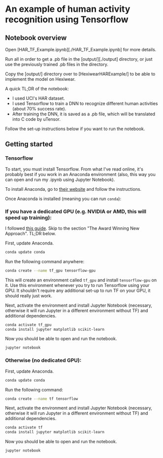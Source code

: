 # An example of human activity recognition using Tensorflow

## Notebook overview

Open [HAR_TF_Example.ipynb][./HAR_TF_Example.ipynb] for more details.

Run all in order to get a .pb file in the [output/][./output] directory, or just use the previously trained .pb files in the directory.

Copy the [output/] directory over to [HexiwearHARExample/] to be able to implement the model on Hexiwear.

A quick TL;DR of the notebook:

  - I used UCI's HAR dataset.
  - I used Tensorflow to train a DNN to recognize different human activities (about 70% success rate).
  - After training the DNN, it is saved as a .pb file, which will be translated into C code by uTensor.

Follow the set-up instructions below if you want to run the notebook.

## Getting started

### Tensorflow

To start, you must install Tensorflow. From what I've read online, it's probably best if you work in an Anaconda environment (also, this way you can open and run my .ipynb using Jupyter Notebook).

To install Anaconda, go to [their website][Anaconda] and follow the instructions.

Once Anaconda is installed (meaning you can run `conda`):

### If you have a dedicated GPU (e.g. NVIDIA or AMD, this will speed up training):

I followed [this guide][TF-GPU]. Skip to the section "The Award Winning New Approach". TL;DR below.

First, update Anaconda.
```sh
conda update conda
```

Run the following command anywhere:
```sh
conda create --name tf_gpu tensorflow-gpu 
```
This will create an environment called `tf_gpu` and install `tensorflow-gpu` on it. Use this environment whenever you try to run Tensorflow using your GPU. It shouldn't require any additional set-up to run TF on your GPU, it should really just work.

Next, activate the environment and install Jupyter Notebook (necessary, otherwise it will run Jupyter in a different environment without TF) and additional dependencies.
```sh
conda activate tf_gpu
conda install jupyter matplotlib scikit-learn
```

Now you should be able to open and run the notebook.
```sh
jupyter notebook
```

### Otherwise (no dedicated GPU):

First, update Anaconda.
```sh
conda update conda
```

Run the following command:
```sh
conda create --name tf tensorflow 
```

Next, activate the environment and install Jupyter Notebook (necessary, otherwise it will run Jupyter in a different environment without TF) and additional dependencies.
```sh
conda activate tf
conda install jupyter matplotlib scikit-learn
```

Now you should be able to open and run the notebook.
```sh
jupyter notebook
```

[//]: # (These are reference links used in the body of this note and get stripped out when the markdown processor does its job. There is no need to format nicely because it shouldn't be seen. Thanks SO - http://stackoverflow.com/questions/4823468/store-comments-in-markdown-syntax)

   [Anaconda]: <https://www.anaconda.com/distribution/>
   [TF-GPU]: <https://towardsdatascience.com/tensorflow-gpu-installation-made-easy-use-conda-instead-of-pip-52e5249374bc>
   [HAR_TF_Example.ipynb]: <https://github.com/hisroar/NNonHexiwear/blob/master/HAR_TF_Example/HAR_TF_Example.ipynb>